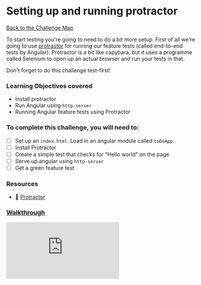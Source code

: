 # Setting up and running protractor

[Back to the Challenge Map](00_challenge_map.md)

To start testing you're going to need to do a bit more setup. First of all we're
going to use [protractor](http://angular.github.io/protractor/#/) for running
our feature tests (called end-to-end tests by Angular). Protractor is a bit like
capybara, but it uses a programme called Selenium to open up an actual browser
and run your tests in that.

Don't forget to do this challenge test-first!

### Learning Objectives covered
- Install protractor
- Run Angular using `http-server`
- Running Angular feature tests using Protractor

### To complete this challenge, you will need to:

- [ ] Set up an `index.html`. Load in an angular module called `toDoApp`.
- [ ] Install Protractor
- [ ] Create a simple test that checks for "Hello world" on the page
- [ ] Serve up angular using `http-server`
- [ ] Get a green feature test

### Resources

- :pill: [Protractor](https://github.com/makersacademy/course/blob/master/pills/protractor.md)

### [Walkthrough](walkthroughs/09_protractor.md)


![Tracking pixel](https://githubanalytics.herokuapp.com/course/further_javascript/deprecated/angular_challenges_and_walkthroughs/09_protractor.md)
